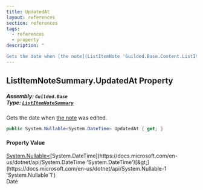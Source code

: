 ```yaml
---
title: UpdatedAt
layout: references
section: references
tags:
  - references
  - property
description: "

Gets the date when [the note](ListItemNote 'Guilded.Base.Content.ListItemNote') was edited."
---
```


## ListItemNoteSummary.UpdatedAt Property
##### **Assembly:** `Guilded.Base`<br/>**Type:** [`ListItemNoteSummary`](ListItemNoteSummary 'Guilded.Base.Content.ListItemNoteSummary')

Gets the date when [the note](ListItemNote 'Guilded.Base.Content.ListItemNote') was edited.

```csharp
public System.Nullable<System.DateTime> UpdatedAt { get; }
```

#### Property Value
[System.Nullable&lt;](https://docs.microsoft.com/en-us/dotnet/api/System.Nullable-1 'System.Nullable`1')[System.DateTime](https://docs.microsoft.com/en-us/dotnet/api/System.DateTime 'System.DateTime')[&gt;](https://docs.microsoft.com/en-us/dotnet/api/System.Nullable-1 'System.Nullable`1')  
Date